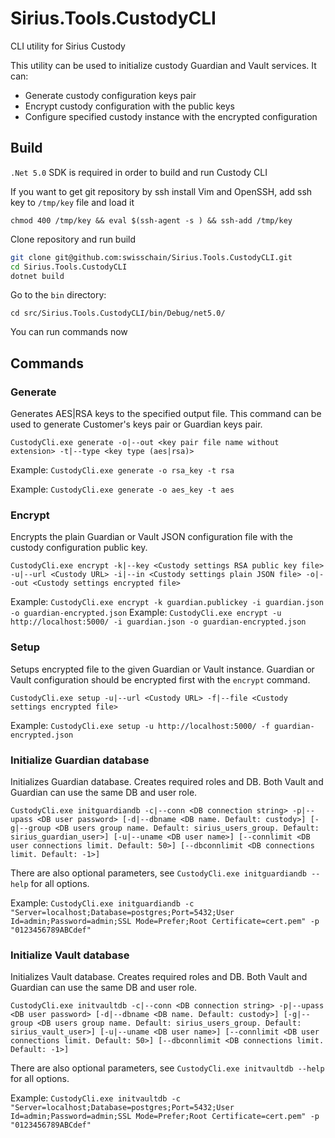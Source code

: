 # Sirius.Tools.CustodyCLI

CLI utility for Sirius Custody

This utility can be used to initialize custody Guardian and Vault services. It can:

* Generate custody configuration keys pair
* Encrypt custody configuration with the public keys
* Configure specified custody instance with the encrypted configuration

## Build

`.Net 5.0` SDK is required in order to build and run Custody CLI

If you want to get git repository by ssh install Vim and OpenSSH, add ssh key to `/tmp/key` file and load it

`chmod 400 /tmp/key && eval $(ssh-agent -s ) && ssh-add /tmp/key`

Clone repository and run build

```bash
git clone git@github.com:swisschain/Sirius.Tools.CustodyCLI.git
cd Sirius.Tools.CustodyCLI
dotnet build
```

Go to the `bin` directory:

`cd src/Sirius.Tools.CustodyCLI/bin/Debug/net5.0/`

You can run commands now

## Commands

### Generate

Generates AES|RSA keys to the specified output file. This command can be used to generate Customer's keys pair or Guardian keys pair.

`CustodyCli.exe generate -o|--out <key pair file name without extension> -t|--type <key type (aes|rsa)>`

Example: `CustodyCli.exe generate -o rsa_key -t rsa` 

Example: `CustodyCli.exe generate -o aes_key -t aes`

### Encrypt

Encrypts the plain Guardian or Vault JSON configuration file with the custody configuration public key.

`CustodyCli.exe encrypt -k|--key <Custody settings RSA public key file> -u|--url <Custody URL> -i|--in <Custody settings plain JSON file> -o|--out <Custody settings encrypted file>`

Example: `CustodyCli.exe encrypt -k guardian.publickey -i guardian.json -o guardian-encrypted.json`
Example: `CustodyCli.exe encrypt -u http://localhost:5000/ -i guardian.json -o guardian-encrypted.json`

### Setup

Setups encrypted file to the given Guardian or Vault instance. Guardian or Vault configuration should be encrypted first with the `encrypt` command.

`CustodyCli.exe setup -u|--url <Custody URL> -f|--file <Custody settings encrypted file>`

Example: `CustodyCli.exe setup -u http://localhost:5000/ -f guardian-encrypted.json`

### Initialize Guardian database

Initializes Guardian database. Creates required roles and DB. Both Vault and Guardian can use the same DB and user role.

`CustodyCli.exe initguardiandb -c|--conn <DB connection string> -p|--upass <DB user password> [-d|--dbname <DB name. Default: custody>] [-g|--group <DB users group name. Default: sirius_users_group. Default: sirius_guardian_user>] [-u|--uname <DB user name>] [--connlimit <DB user connections limit. Default: 50>] [--dbconnlimit <DB connections limit. Default: -1>]`

There are also optional parameters, see `CustodyCli.exe initguardiandb --help` for all options.

Example: `CustodyCli.exe initguardiandb -c "Server=localhost;Database=postgres;Port=5432;User Id=admin;Password=admin;SSL Mode=Prefer;Root Certificate=cert.pem" -p "0123456789ABCdef"`

### Initialize Vault database

Initializes Vault database. Creates required roles and DB. Both Vault and Guardian can use the same DB and user role.

`CustodyCli.exe initvaultdb -c|--conn <DB connection string> -p|--upass <DB user password> [-d|--dbname <DB name. Default: custody>] [-g|--group <DB users group name. Default: sirius_users_group. Default: sirius_vault_user>] [-u|--uname <DB user name>] [--connlimit <DB user connections limit. Default: 50>] [--dbconnlimit <DB connections limit. Default: -1>]`

There are also optional parameters, see `CustodyCli.exe initvaultdb --help` for all options.

Example: `CustodyCli.exe initvaultdb -c "Server=localhost;Database=postgres;Port=5432;User Id=admin;Password=admin;SSL Mode=Prefer;Root Certificate=cert.pem" -p "0123456789ABCdef"`
